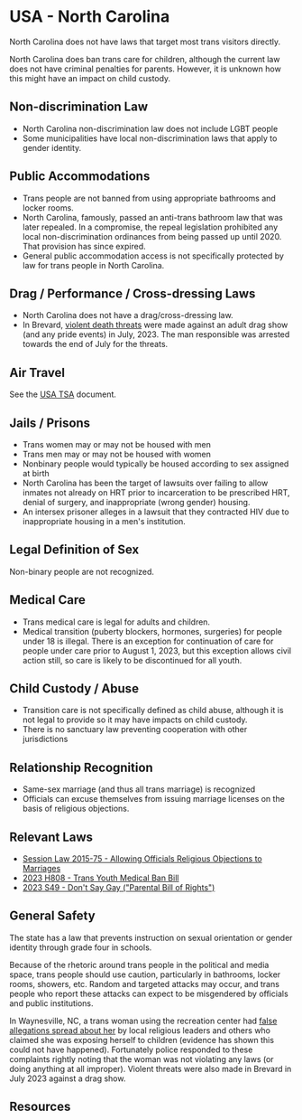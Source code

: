 # USA - North Carolina

North Carolina does not have laws that target most trans visitors directly.

North Carolina does ban trans care for children, although the current law does
not have criminal penalties for parents.  However, it is unknown how this
might have an impact on child custody.

## Non-discrimination Law

 * North Carolina non-discrimination law does not include LGBT people
 * Some municipalities have local non-discrimination laws that apply to
   gender identity.

## Public Accommodations

 * Trans people are not banned from using appropriate bathrooms and locker
   rooms.
 * North Carolina, famously, passed an anti-trans bathroom law that was later
   repealed. In a compromise, the repeal legislation prohibited any
   local non-discrimination ordinances from being passed up until 2020.
   That provision has since expired.
 * General public accommodation access is not specifically protected by law
   for trans people in North Carolina.

## Drag / Performance / Cross-dressing Laws

 * North Carolina does not have a drag/cross-dressing law.
 * In Brevard, [violent death
   threats](https://localnews8.com/news/national-world/cnn-national/2023/07/27/brevard-man-accused-of-using-fake-social-media-account-to-make-death-threats-against-drag-show/)
   were made against an adult drag show (and any pride events) in July,
   2023. The man responsible was arrested towards the end of July for the
   threats.

## Air Travel

See the [USA TSA](notes/tsa.md) document.

## Jails / Prisons

 * Trans women may or may not be housed with men
 * Trans men may or may not be housed with women
 * Nonbinary people would typically be housed according to sex
   assigned at birth
 * North Carolina has been the target of lawsuits over failing to allow
   inmates not already on HRT prior to incarceration to be prescribed HRT,
   denial of surgery, and inappropriate (wrong gender) housing.
 * An intersex prisoner alleges in a lawsuit that they contracted HIV
   due to inappropriate housing in a men's institution.

## Legal Definition of Sex

Non-binary people are not recognized.

## Medical Care

 * Trans medical care is legal for adults and children.
 * Medical transition (puberty blockers, hormones, surgeries) for people
   under 18 is illegal.  There is an exception for continuation of care
   for people under care prior to August 1, 2023, but this exception
   allows civil action still, so care is likely to be discontinued for all
   youth.

## Child Custody / Abuse

 * Transition care is not specifically defined as child abuse, although
   it is not legal to provide so it may have impacts on child custody.
 * There is no sanctuary law preventing cooperation with other
   jurisdictions
 
## Relationship Recognition

 * Same-sex marriage (and thus all trans marriage) is recognized
 * Officials can excuse themselves from issuing marriage licenses on the
   basis of religious objections.

## Relevant Laws

 * [Session Law 2015-75 - Allowing Officials Religious Objections to Marriages](https://www.ncleg.gov/Sessions/2015/Bills/Senate/PDF/S2v4.pdf)
 * [2023 H808 - Trans Youth Medical Ban Bill](https://legiscan.com/NC/bill/H808/2023)
 * [2023 S49 - Don't Say Gay ("Parental Bill of Rights")](https://legiscan.com/NC/text/S49/2023)

## General Safety

The state has a law that prevents instruction on sexual orientation or
gender identity through grade four in schools.

Because of the rhetoric around trans people in the political and media
space, trans people should use caution, particularly in bathrooms,
locker rooms, showers, etc.  Random and targeted attacks may occur, and
trans people who report these attacks can expect to be misgendered by
officials and public institutions.

In Waynesville, NC, a trans woman using the recreation center had [false
allegations spread about
her](https://smokymountainnews.com/news/item/36046-a-rush-to-judgement-the-mere-existence-of-trans-people-is-not-a-crime)
by local religious leaders and others who claimed she was exposing
herself to children (evidence has shown this could not have happened).
Fortunately police responded to these complaints rightly noting that the
woman was not violating any laws (or doing anything at all improper).  Violent
threats were also made in Brevard in July 2023 against a drag show.

## Resources

